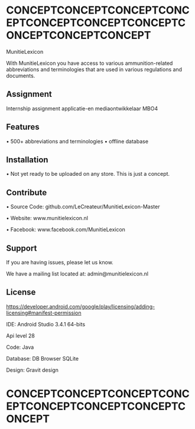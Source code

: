<h1>CONCEPTCONCEPTCONCEPTCONCEPTCONCEPTCONCEPTCONCEPTCONCEPTCONCEPTCONCEPT</h1>

<p>MunitieLexicon</p>
<p>With MunitieLexicon you have access to various ammunition-related abbreviations and terminologies that are used in various regulations and documents.</p>

<p><h2>Assignment</h2></p>
<p>Internship assignment applicatie-en mediaontwikkelaar MBO4</P>

Features
--------
•	500+ abbreviations and terminologies
•	offline database

Installation
------------
•	Not yet ready to be uploaded on any store. This is just a concept.

Contribute
----------
•	Source Code: github.com/LeCreateur/MunitieLexicon-Master
<p>•	Website: www.munitielexicon.nl</p>
<p>•	Facebook: www.facebook.com/MunitieLexicon</p>

Support
-------
If you are having issues, please let us know.
<p>We have a mailing list located at: admin@munitielexicon.nl</p>

License
-------
https://developer.android.com/google/play/licensing/adding-licensing#manifest-permission

<p>IDE: Android Studio 3.4.1 64-bits</p>
<p>Api level 28</p
<p>Code: Java</p>
<p>Database: DB Browser SQLite</p>
<p>Design: Gravit design</p>

<h1>CONCEPTCONCEPTCONCEPTCONCEPTCONCEPTCONCEPTCONCEPTCONCEPT</h1>
